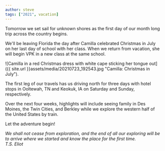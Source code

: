 ```yaml
---
author: steve
tags: ["2021", vacation]
---
```

Tomorrow we set sail for unknown shores as the first day of our month long trip across the country begins.  

We'll be leaving Florida the day after Camilla celebrated Christmas in July on her last day of school with her class.  When we return from vacation, she will begin VPK in a new class at the same school.  

![Camilla in a red Christmas dress with white cape sticking her tongue out]({{ site.url }}assets/media/20210723_192543.jpg "Camilla: Christmas in July").

The first leg of our travels has us driving north for three days with hotel stops in Ooltewah, TN and Keokuk, IA on Saturday and Sunday, respectively.  

Over the next four weeks, highlights will include seeing family in Des Moines, the Twin Cities, and Berkley while we explore the western half of the United States by train.  

Let the adventure begin!  

_We shall not cease from exploration, and the end of all our exploring will be to arrive where we started and know the place for the first time.  
T.S. Eliot_
